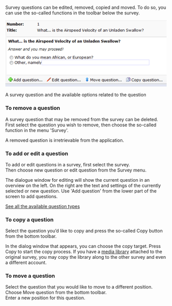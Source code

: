 Survey questions can be edited, removed, copied and moved. To do so, you
can use the so-called functions in the toolbar below the survey.

![Survey toolbar](images/surveytoolbar.png)

A survey question and the available options related to the question

### To remove a question

A survey question that may be removed from the survey can be deleted.
First select the question you wish to remove, then choose the so-called
function in the menu 'Survey'.

A removed question is irretrievable from the application.

### To add or edit a question

To add or edit questions in a survey, first select the survey. \
Then choose new question or edit question from the Survey menu.

The dialogue window for editing will show the current question in an
overview on the left. On the right are the text and settings of the
currently selected or new question. Use 'Add question' from the lower
part of the screen to add questions.

[See all the available question
types](./survey-question-types-and-their-options)

### To copy a question

Select the question you’d like to copy and press the so-called Copy
button from the bottom toolbar.

In the dialog window that appears, you can choose the copy target. Press
Copy to start the copy process. If you have a [media
library](# "Using media libraries") attached to the original survey, you
may copy the library along to the other survey and even a different
account.

### To move a question

Select the question that you would like to move to a different
position. Choose Move question from the bottom toolbar. \
Enter a new position for this question.